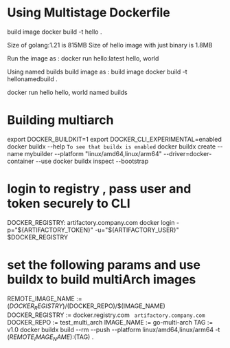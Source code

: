 # Using Multistage Dockerfile
build image docker build -t hello .

Size of golang:1.21 is 815MB
Size of hello image with just binary is 1.8MB

Run the image as :
docker run hello:latest
hello, world

Using named builds
build image as : 
build image docker build -t hellonamedbuild .

docker run hello
hello, world named builds

# Building multiarch
export DOCKER_BUILDKIT=1
export DOCKER_CLI_EXPERIMENTAL=enabled
docker buildx --help ```To see that buildx is enabled```
docker buildx create --name mybuilder --platform "linux/amd64,linux/arm64" --driver=docker-container --use
docker buildx inspect --bootstrap

# login to registry , pass user and token securely to CLI
DOCKER_REGISTRY: artifactory.company.com
docker login -p="${ARTIFACTORY_TOKEN}" -u="${ARTIFACTORY_USER}" $DOCKER_REGISTRY

# set the following params and use buildx to build multiArch images
REMOTE_IMAGE_NAME := $(DOCKER_REGISTRY)/$(DOCKER_REPO)/$(IMAGE_NAME)
DOCKER_REGISTRY :=  docker.registry.com ``` artifactory.company.com```
DOCKER_REPO := test_multi_arch
IMAGE_NAME := go-multi-arch
TAG := v1.0 
docker buildx build --rm --push --platform linux/amd64,linux/arm64 -t $(REMOTE_IMAGE_NAME):$(TAG) .
